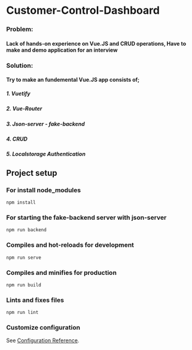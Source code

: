# Customer-Control-Dashboard

### Problem:

#### Lack of hands-on experience on Vue.JS and CRUD operations, Have to make and demo application for an interview

### Solution:

#### Try to make an fundemental Vue.JS app consists of;

##### 1. Vuetify

##### 2. Vue-Router

##### 3. Json-server - fake-backend

##### 4. CRUD 

##### 5. Localstorage Authentication

## Project setup

### For install node_modules
```
npm install
```
### For starting the fake-backend server with json-server
```
npm run backend
```

### Compiles and hot-reloads for development
```
npm run serve
```

### Compiles and minifies for production
```
npm run build
```

### Lints and fixes files
```
npm run lint
```

### Customize configuration
See [Configuration Reference](https://cli.vuejs.org/config/).
